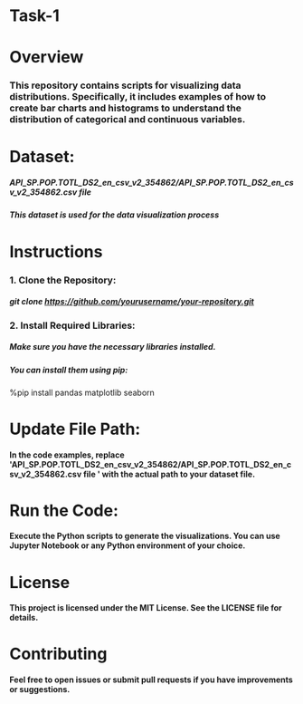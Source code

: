 # Task-1

# Overview
### This repository contains scripts for visualizing data distributions. Specifically, it includes examples of how to create bar charts and histograms to understand the distribution of categorical and continuous variables.

# Dataset:

##### API_SP.POP.TOTL_DS2_en_csv_v2_354862/API_SP.POP.TOTL_DS2_en_csv_v2_354862.csv file 
##### This dataset is used for the data visualization process

# Instructions
###   1. Clone the Repository:

##### git clone https://github.com/yourusername/your-repository.git

###   2. Install Required Libraries:
##### Make sure you have the necessary libraries installed. 

##### You can install them using pip:

 %pip install pandas matplotlib seaborn

# Update File Path:
#### In the code examples, replace 'API_SP.POP.TOTL_DS2_en_csv_v2_354862/API_SP.POP.TOTL_DS2_en_csv_v2_354862.csv file ' with the actual path to your dataset file.

# Run the Code:
#### Execute the Python scripts to generate the visualizations. You can use Jupyter Notebook or any Python environment of your choice.

# License
#### This project is licensed under the MIT License. See the LICENSE file for details.

# Contributing
#### Feel free to open issues or submit pull requests if you have improvements or suggestions.


